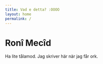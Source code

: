 ```yaml
---
title: Vad e detta? :OOOO
layout: home
permalink: /
---
```


# Ronî Mecîd

Ha lite tålamod. Jag skriver här när jag får ork.
